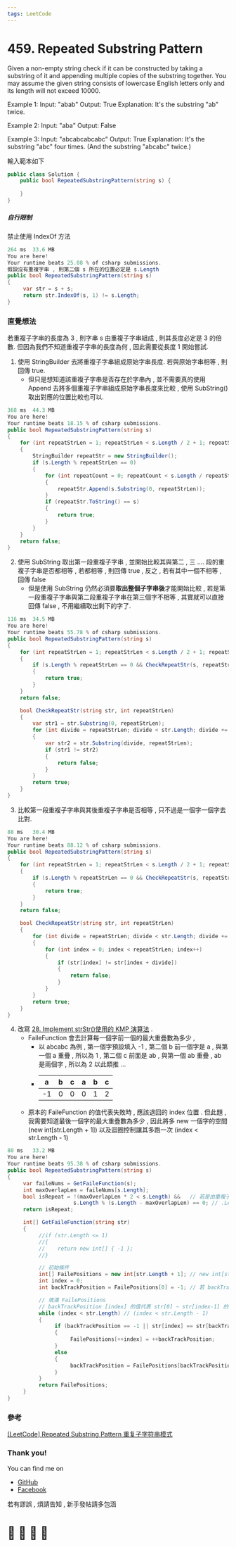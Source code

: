 ```yaml
---
tags: LeetCode
---
```


# 459. Repeated Substring Pattern
Given a non-empty string check if it can be constructed by taking a substring of it and appending multiple copies of the substring together. You may assume the given string consists of lowercase English letters only and its length will not exceed 10000.

 

Example 1:
Input: "abab"
Output: True
Explanation: It's the substring "ab" twice.

Example 2:
Input: "aba"
Output: False

Example 3:
Input: "abcabcabcabc"
Output: True
Explanation: It's the substring "abc" four times. (And the substring "abcabc" twice.)


輸入範本如下
```C#
public class Solution {
    public bool RepeatedSubstringPattern(string s) {
        
    }
}
```

##### 自行限制
禁止使用 IndexOf 方法
```C#
264 ms	33.6 MB
You are here!
Your runtime beats 25.08 % of csharp submissions.
假設沒有重複字串 , 則第二個 s 所在的位置必定是 s.Length
public bool RepeatedSubstringPattern(string s)
{
     var str = s + s;
     return str.IndexOf(s, 1) != s.Length;
}
```

### 直覺想法
若重複子字串的長度為 3 , 則字串 s 由重複子字串組成 , 則其長度必定是 3 的倍數. 但因為我們不知道重複子字串的長度為何 , 因此需要從長度 1 開始嘗試.

1. 使用 StringBuilder 去將重複子字串組成原始字串長度. 若與原始字串相等 , 則回傳 true. 
    - 但只是想知道該重複子字串是否存在於字串內 , 並不需要真的使用 Append 去將多個重複子字串組成原始字串長度來比較 , 使用 SubString() 取出對應的位置比較也可以.
```C#
368 ms	44.3 MB
You are here!
Your runtime beats 18.15 % of csharp submissions.
public bool RepeatedSubstringPattern(string s)
{
    for (int repeatStrLen = 1; repeatStrLen < s.Length / 2 + 1; repeatStrLen++)
    {
        StringBuilder repeatStr = new StringBuilder();
        if (s.Length % repeatStrLen == 0)
        {
            for (int repeatCount = 0; repeatCount < s.Length / repeatStrLen; repeatCount++)
            {
                repeatStr.Append(s.Substring(0, repeatStrLen));
            }
            if (repeatStr.ToString() == s)
            {
                return true;
            }
        }
    }
    return false;
}
```

2. 使用 SubString 取出第一段重複子字串 , 並開始比較其與第二 , 三 .... 段的重複子字串是否都相等 , 若都相等 , 則回傳 true , 反之 , 若有其中一個不相等 , 回傳 false
    - 但是使用 SubString 仍然必須要**取出整個子字串後**才能開始比較 , 若是第一段重複子字串與第二段重複子字串在第三個字不相等 , 其實就可以直接回傳 false  , 不用繼續取出剩下的字了.
```C#
116 ms	34.5 MB
You are here!
Your runtime beats 55.78 % of csharp submissions.
public bool RepeatedSubstringPattern(string s)
{
    for (int repeatStrLen = 1; repeatStrLen < s.Length / 2 + 1; repeatStrLen++)
    {
        if (s.Length % repeatStrLen == 0 && CheckRepeatStr(s, repeatStrLen))
        {
            return true;
        }
    }
    return false;

    bool CheckRepeatStr(string str, int repeatStrLen)
    {
        var str1 = str.Substring(0, repeatStrLen);
        for (int divide = repeatStrLen; divide < str.Length; divide += repeatStrLen)
        {
            var str2 = str.Substring(divide, repeatStrLen);
            if (str1 != str2)
            {
                return false;
            }
        }
        return true;
    }
}
```

3. 比較第一段重複子字串與其後重複子字串是否相等 , 只不過是一個字一個字去比對.
```C#
88 ms	30.4 MB
You are here!
Your runtime beats 88.12 % of csharp submissions.
public bool RepeatedSubstringPattern(string s)
{
    for (int repeatStrLen = 1; repeatStrLen < s.Length / 2 + 1; repeatStrLen++)
    {
        if (s.Length % repeatStrLen == 0 && CheckRepeatStr(s, repeatStrLen))
        {
            return true;
        }
    }
    return false;

    bool CheckRepeatStr(string str, int repeatStrLen)
    {
        for (int divide = repeatStrLen; divide < str.Length; divide += repeatStrLen)
        {
            for (int index = 0; index < repeatStrLen; index++)
            {
                if (str[index] != str[index + divide])
                {
                    return false;
                }
            }
        }
        return true;
    }
}

```

4. 改寫 [28. Implement strStr()使用的 KMP 演算法](https://hackmd.io/rh1MY74YQV-oS2RDYr3DkQ?view) .
    - FaileFunction 會去計算每一個字前一個的最大重疊數為多少 ,
        - 以 abcabc 為例 , 第一個字預設填入 -1 , 第二個 b 前一個字是 a , 與第一個 a 重疊 , 所以為 1 , 第二個 c 前面是 ab , 與第一個 ab 重疊 , ab 是兩個字 , 所以為 2 以此類推 ... 
        -
            | a   | b   | c   | a   | b   | c   |
            | --- | --- | --- | --- | --- | --- |
            | -1  | 0   | 0   | 0   | 1   | 2   |
    - 原本的 FaileFunction 的值代表失敗時 , 應該退回的 index 位置 . 但此題 , 我需要知道最後一個字的最大重疊數為多少 , 因此將多 new 一個字的空間 (new int[str.Length + 1]) 以及迴圈控制讓其多跑一次 (index < str.Length - 1)
```C#
80 ms	33.2 MB
You are here!
Your runtime beats 95.38 % of csharp submissions.
public bool RepeatedSubstringPattern(string s)
{
     var faileNums = GetFaileFunction(s);
     int maxOverlapLen = faileNums[s.Length];
     bool isRepeat = !(maxOverlapLen * 2 < s.Length) &&   // 若是由重複子字串組成 ,　則 maxOverlapLen 至少是長度的一半
                     s.Length % (s.Length - maxOverlapLen) == 0; // .Length - maxOverlapLen 為重複子字串的長度.
     return isRepeat;

     int[] GetFaileFunction(string str)
     {
          //if (str.Length <= 1)
          //{
          //    return new int[] { -1 };
          //}

          // 初始條件
          int[] FailePositions = new int[str.Length + 1]; // new int[str.Length]
          int index = 0;
          int backTrackPosition = FailePositions[0] = -1; // 若 backTrackPosition 為 -1 則代表第一位即配對失敗

          // 填滿 FailePositions
          // backTrackPosition [index] 的值代表 str[0] ~ str[index-1] 的連續比對成功次數 
          while (index < str.Length) // (index < str.Length - 1)
          {
               if (backTrackPosition == -1 || str[index] == str[backTrackPosition])
               {
                    FailePositions[++index] = ++backTrackPosition;
               }
               else
               {
                    backTrackPosition = FailePositions[backTrackPosition];
               }
          }
          return FailePositions;
     }
}
```

### 參考
[[LeetCode] Repeated Substring Pattern 重复子字符串模式](https://www.cnblogs.com/grandyang/p/6087347.html)

### Thank you! 

You can find me on

- [GitHub](https://github.com/s0920832252)
- [Facebook](https://www.facebook.com/fourtune.chen)

若有謬誤 , 煩請告知 , 新手發帖請多包涵

# :100: :muscle: :tada: :sheep: 

